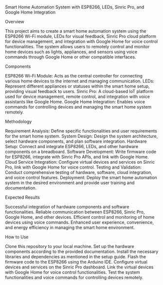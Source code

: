 Smart Home Automation System with ESP8266, LEDs, Sinric Pro, and Google Home Integration

Overview

This project aims to create a smart home automation system using the ESP8266 Wi-Fi module, LEDs for visual feedback, Sinric Pro cloud platform for device management, and integration with Google Home for voice control functionalities. The system allows users to remotely control and monitor home devices such as lights, appliances, and sensors using voice commands through Google Home or other compatible interfaces.


Components

ESP8266 Wi-Fi Module: Acts as the central controller for connecting various home devices to the internet and managing communication.
LEDs: Represent different appliances or statuses within the smart home setup, providing visual feedback to users.
Sinric Pro: A cloud-based IoT platform used for device management, remote control, and integration with voice assistants like Google Home.
Google Home Integration: Enables voice commands for controlling devices and managing the smart home system remotely.


Methodology

Requirement Analysis: Define specific functionalities and user requirements for the smart home system.
System Design: Design the system architecture, select hardware components, and plan software integration.
Hardware Setup: Connect and integrate ESP8266, LEDs, and other hardware components on a breadboard.
Software Development: Write firmware code for ESP8266, integrate with Sinric Pro APIs, and link with Google Home.
Cloud Service Integration: Configure virtual devices and services on Sinric Pro, link with Google Home for voice control.
Testing and Validation: Conduct comprehensive testing of hardware, software, cloud integration, and voice control features.
Deployment: Deploy the smart home automation system in the desired environment and provide user training and documentation.


Expected Results

Successful integration of hardware components and software functionalities.
Reliable communication between ESP8266, Sinric Pro, Google Home, and other devices.
Efficient control and monitoring of home devices using voice commands.
Enhanced user experience, convenience, and energy efficiency in managing the smart home environment.


How to Use

Clone this repository to your local machine.
Set up the hardware components according to the provided documentation.
Install the necessary libraries and dependencies as mentioned in the setup guide.
Flash the firmware code to the ESP8266 using the Arduino IDE.
Configure virtual devices and services on the Sinric Pro dashboard.
Link the virtual devices with Google Home for voice control functionalities.
Test the system functionalities and voice commands for controlling devices remotely.
